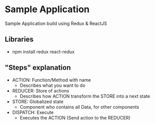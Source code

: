 # Sample Application
Sample Application build using Redux & ReactJS

## Libraries
- npm install redux react-redux

## "Steps" explanation
- ACTION: Function/Method with name
    - Describes what you want to do
- REDUCER: Store of actions
    - Describes how ACTION transform the STORE into a next state
- STORE: Globalized state
    - Component who contains all Data, for other components
- DISPATCH: Execute
    - Executes the ACTION (Send action to the REDUCER)